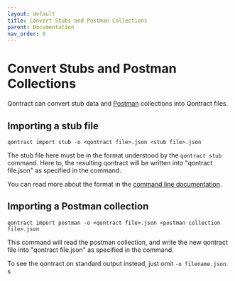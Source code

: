 ```yaml
---
layout: default
title: Convert Stubs and Postman Collections
parent: Documentation
nav_order: 8
---
```

Convert Stubs and Postman Collections
=====================================

Qontract can convert stub data and [Postman](https://www.postman.com) collections into Qontract files.

## Importing a stub file

`qontract import stub -o <qontract file>.json <stub file>.json`

The stub file here must be in the format understood by the `qontract stub` command. Here to, the resulting qontract will be written into "qontract file.json" as specified in the command.

You can read more about the format in the [command line documentation](/documentation/command_line.html#http-stub-file-format).

## Importing a Postman collection

`qontract import postman -o <qontract file>.json <postman collection file>.json`

This command will read the postman collection, and write the new qontract file into "qontract file.json" as specified in the command.

To see the qontract on standard output instead, just omit `-o filename.json`.
s